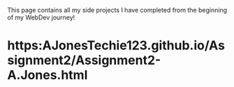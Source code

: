 This page contains all my side projects I have completed from the beginning of my WebDev journey!
# https:AJonesTechie123.github.io/Assignment2/Assignment2-A.Jones.html

